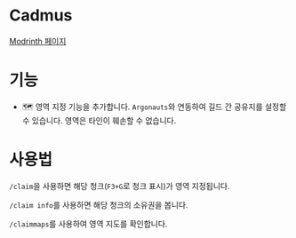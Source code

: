 # Cadmus

[Modrinth 페이지](https://modrinth.com/mod/argonauts)

# 기능
* :world_map: 영역 지정 기능을 추가합니다. `Argonauts`와 연동하여 길드 간 공유지를 설정할 수 있습니다. 영역은 타인이 훼손할 수 없습니다.

# 사용법
`/claim`을 사용하면 해당 청크(`F3+G`로 청크 표시)가 영역 지정됩니다.

`/claim info`를 사용하면 해당 청크의 소유권을 봅니다.

`/claimmaps`를 사용하여 영역 지도를 확인합니다.